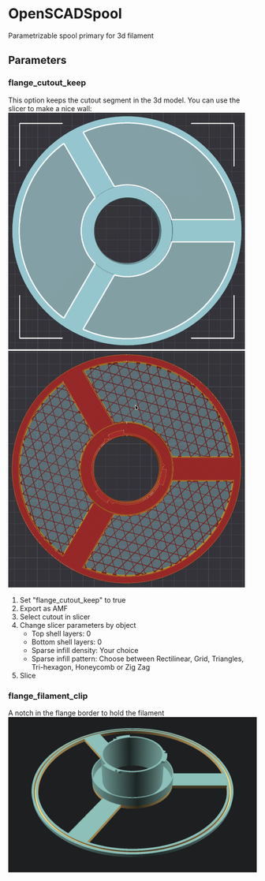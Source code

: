 # OpenSCADSpool
Parametrizable spool primary for 3d filament

## Parameters

### flange_cutout_keep
This option keeps the cutout segment in the 3d model. You can use the slicer to make a nice wall:
![Selection in Slicer](Documentation/Images/cutout_slicer_select.png)
![Result in Slicer](Documentation/Images/cutout_slicer_sliced.png)

1. Set "flange_cutout_keep" to true
2. Export as AMF
3. Select cutout in slicer
4. Change slicer parameters by object
   - Top shell layers: 0
   - Bottom shell layers: 0
   - Sparse infill density: Your choice
   - Sparse infill pattern: Choose between Rectilinear, Grid, Triangles, Tri-hexagon, Honeycomb or Zig Zag
5. Slice

### flange_filament_clip
A notch in the flange border to hold the filament
![flange_filament_clip](Documentation/Images/flange_filament_clip.png)
